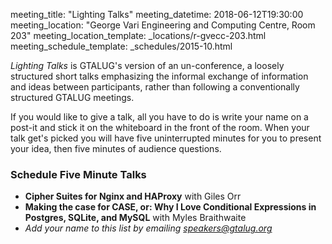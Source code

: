 meeting_title: "Lighting Talks"
meeting_datetime: 2018-06-12T19:30:00
meeting_location: "George Vari Engineering and Computing Centre, Room 203"
meeting_location_template: _locations/r-gvecc-203.html
meeting_schedule_template: _schedules/2015-10.html

_Lighting Talks_ is GTALUG's version of an un-conference, a loosely structured short talks emphasizing the informal exchange of information and ideas between participants, rather than following a conventionally structured GTALUG meetings.

If you would like to give a talk, all you have to do is write your name on a post-it and stick it on the whiteboard in the front of the room. When your talk get's picked you will have five uninterrupted minutes for you to present your idea, then five minutes of audience questions.

### Schedule Five Minute Talks

* **Cipher Suites for Nginx and HAProxy** with Giles Orr
* **Making the case for CASE, or: Why I Love Conditional Expressions in Postgres, SQLite, and MySQL** with Myles Braithwaite
*   _Add your name to this list by emailing [speakers@gtalug.org](mailto:speakers@gtalug.org)_